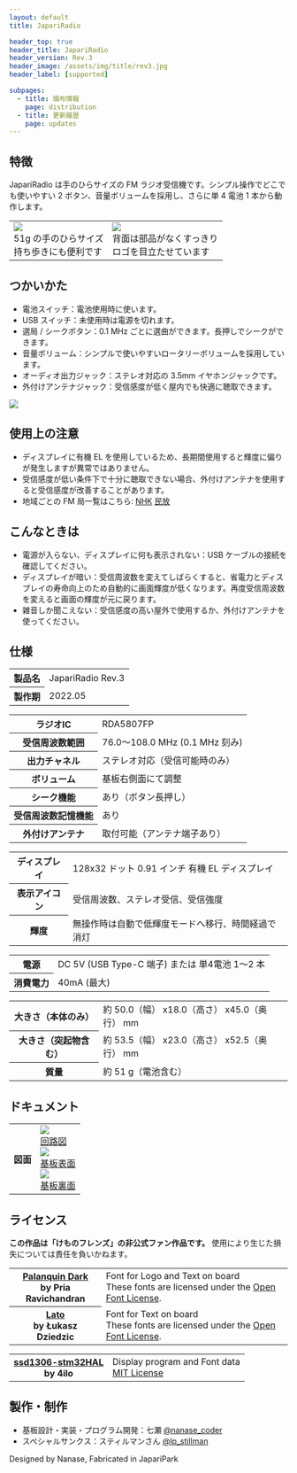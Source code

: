 ```yaml
---
layout: default
title: JapariRadio

header_top: true
header_title: JapariRadio
header_version: Rev.3
header_image: /assets/img/title/rev3.jpg
header_label: [supported]

subpages:
  - title: 頒布情報
    page: distribution
  - title: 更新履歴
    page: updates
---
```


## 特徴

JapariRadio は手のひらサイズの FM ラジオ受信機です。シンプル操作でどこでも使いやすい 2 ボタン、音量ボリュームを採用し、さらに単 4 電池 1 本から動作します。

<table class="borderless-table no-image-border less-padding foot-note text-center center-table" style="max-width: 600px">
  <tbody>
    <tr>
      <td>
        <a href="{{site.baseurl}}/assets/img/rev3_photo_hd.jpg"><img class="no-image-border less-padding width-100p rounded-img" src="{{site.baseurl}}/assets/img/rev3_photo.jpg" /></a><br />
        51g の手のひらサイズ<br />
        持ち歩きにも便利です
      </td>
      <td>
        <a href="{{site.baseurl}}/assets/img/rev3_photo2_hd.jpg"><img class="no-image-border less-padding width-100p rounded-img" src="{{site.baseurl}}/assets/img/rev3_photo2.jpg" /></a><br />
        背面は部品がなくすっきり<br />
        ロゴを目立たせています
      </td>
    </tr>
  </tbody>
</table>

## つかいかた

- 電池スイッチ：電池使用時に使います。
- USB スイッチ：未使用時は電源を切れます。
- 選局 / シークボタン：0.1 MHz ごとに選曲ができます。長押しでシークができます。
- 音量ボリューム：シンプルで使いやすいロータリーボリュームを採用しています。
- オーディオ出力ジャック：ステレオ対応の 3.5mm イヤホンジャックです。
- 外付けアンテナジャック：受信感度が低く屋内でも快適に聴取できます。

<div class="no-image-border text-center center-table" style="max-width: 600px">
  <a href="{{site.baseurl}}/assets/img/rev3_usage_hd.jpg"><img class="no-image-border less-padding width-100p rounded-img" src="{{site.baseurl}}/assets/img/rev3_usage.jpg" /></a>
</div>

## 使用上の注意

- ディスプレイに有機 EL を使用しているため、長期間使用すると輝度に偏りが発生しますが異常ではありません。
- 受信感度が低い条件下で十分に聴取できない場合、外付けアンテナを使用すると受信感度が改善することがあります。
- 地域ごとの FM 局一覧はこちら: [NHK](https://www.nhk.or.jp/radio/info/frequency.html?ch=fm) [民放](https://www.soumu.go.jp/menu_seisaku/ictseisaku/housou_suishin/fm-list.html)

## こんなときは

- 電源が入らない、ディスプレイに何も表示されない：USB ケーブルの接続を確認してください。
- ディスプレイが暗い：受信周波数を変えてしばらくすると、省電力とディスプレイの寿命向上のため自動的に画面輝度が低くなります。再度受信周波数を変えると画面の輝度が元に戻ります。
- 雑音しか聞こえない：受信感度の高い屋外で使用するか、外付けアンテナを使ってください。

## 仕様

<table class="spec-table">
  <tbody>
    <tr>
      <th>製品名</th>
      <td>JapariRadio Rev.3</td>
    </tr>
    <tr>
      <th>製作期</th>
      <td>2022.05</td>
    </tr>
  </tbody>
</table>

<table class="spec-table">
  <tbody>
    <tr>
      <th>ラジオIC</th>
      <td>RDA5807FP</td>
    </tr>
    <tr>
      <th>受信周波数範囲</th>
      <td>76.0～108.0 MHz (0.1 MHz 刻み)</td>
    </tr>
    <tr>
      <th>出力チャネル</th>
      <td>ステレオ対応（受信可能時のみ）</td>
    </tr>
    <tr>
      <th>ボリューム</th>
      <td>基板右側面にて調整</td>
    </tr>
    <tr>
      <th>シーク機能</th>
      <td>あり（ボタン長押し）</td>
    </tr>
    <tr>
      <th>受信周波数記憶機能</th>
      <td>あり</td>
    </tr>
    <tr>
      <th>外付けアンテナ</th>
      <td>取付可能（アンテナ端子あり）</td>
    </tr>
  </tbody>
</table>

<table class="spec-table">
  <tbody>
    <tr>
      <th>ディスプレイ</th>
      <td>128x32 ドット 0.91 インチ 有機 EL ディスプレイ</td>
    </tr>
    <tr>
      <th>表示アイコン</th>
      <td>受信周波数、ステレオ受信、受信強度</td>
    </tr>
    <tr>
      <th>輝度</th>
      <td>無操作時は自動で低輝度モードへ移行、時間経過で消灯</td>
    </tr>
  </tbody>
</table>

<table class="spec-table">
  <tbody>
    <tr>
      <th>電源</th>
      <td>DC 5V (USB Type-C 端子) または 単4電池 1～2 本</td>
    </tr>
    <tr>
      <th>消費電力</th>
      <td>40mA (最大)</td>
    </tr>
  </tbody>
</table>

<table class="spec-table">
  <tbody>
    <tr>
      <th>大きさ（本体のみ）</th>
      <td>約 50.0（幅） x18.0（高さ） x45.0（奥行） mm</td>
    </tr>
    <tr>
      <th>大きさ（突起物含む）</th>
      <td>約 53.5（幅） x23.0（高さ） x52.5（奥行） mm</td>
    </tr>
    <tr>
      <th>質量</th>
      <td>約 51 g（電池含む）</td>
    </tr>
  </tbody>
</table>

## ドキュメント

<table class="spec-table">
  <tbody>
    <tr>
      <th>図面</th>
      <td class="no-image-border text-center">
        <div class="inline-block">
          <a href="{{site.baseurl}}/assets/pdf/rev3_schematics.pdf" target="_blank">
            <img src="{{site.baseurl}}/assets/img/pdf_thumb/rev3_schematics.jpg" style="max-width: 240px" /><br />
            回路図
          </a>
        </div>
        <div class="inline-block">
          <a href="{{site.baseurl}}/assets/pdf/rev3_pcb_top.pdf" target="_blank">
            <img src="{{site.baseurl}}/assets/img/pdf_thumb/rev3_pcb_top.jpg" style="max-width: 240px" /><br />
            基板表面
          </a>
        </div>
        <div class="inline-block">
          <a href="{{site.baseurl}}/assets/pdf/rev3_pcb_bottom.pdf" target="_blank">
            <img src="{{site.baseurl}}/assets/img/pdf_thumb/rev3_pcb_bottom.jpg" style="max-width: 240px" /><br />
            基板裏面
          </a>
        </div>
      </td>
    </tr>
  </tbody>
</table>

## ライセンス

**この作品は「けものフレンズ」の非公式ファン作品です。** 使用により生じた損失については責任を負いかねます。

<table class="spec-table">
  <tbody>
    <tr>
      <th>
        <a href="https://fonts.google.com/specimen/Palanquin+Dark#about" target="_blank">Palanquin Dark</a><br />
        <span class="foot-note">by Pria Ravichandran</span>
      </th>
      <td>
        <span class="foot-note">Font for Logo and Text on board</span><br />
        These fonts are licensed under the <a href="https://scripts.sil.org/cms/scripts/page.php?site_id=nrsi&id=OFL" target="_blank">Open Font License</a>.
      </td>
    </tr>
    <tr>
      <th>
        <a href="https://fonts.google.com/specimen/Lato#about" target="_blank">Lato</a><br />
        <span class="foot-note">by Łukasz Dziedzic</span>
      </th>
      <td>
        <span class="foot-note">Font for Text on board</span><br />
        These fonts are licensed under the <a href="https://scripts.sil.org/cms/scripts/page.php?site_id=nrsi&id=OFL" target="_blank">Open Font License</a>.
      </td>
    </tr>
  </tbody>
</table>

<table class="spec-table">
  <tbody>
    <tr>
      <th>
        <a href="https://github.com/4ilo/ssd1306-stm32HAL" target="_blank">ssd1306-stm32HAL</a><br />
        <span class="foot-note">by 4ilo</span>
      </th>
      <td>
        <span class="foot-note">Display program and Font data</span><br />
        <a href="https://github.com/4ilo/ssd1306-stm32HAL/blob/master/LICENSE.md" target="_blank">MIT License</a>
      </td>
    </tr>
  </tbody>
</table>

## 製作・制作

- 基板設計・実装・プログラム開発：七瀬 [@nanase_coder](https://twitter.com/nanase_coder)
- スペシャルサンクス：スティルマンさん [@lp_stillman](https://twitter.com/lp_stillman)

<p class="text-center margin-50 epitaph">Designed by Nanase, Fabricated in <span class="small-caps">JapariPark</span></p>
